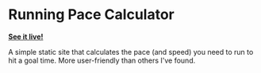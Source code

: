# Running Pace Calculator

[**See it live!**](https://pace.kjs.dev)

A simple static site that calculates the pace (and speed) you need to run to hit a goal time.
More user-friendly than others I've found.
